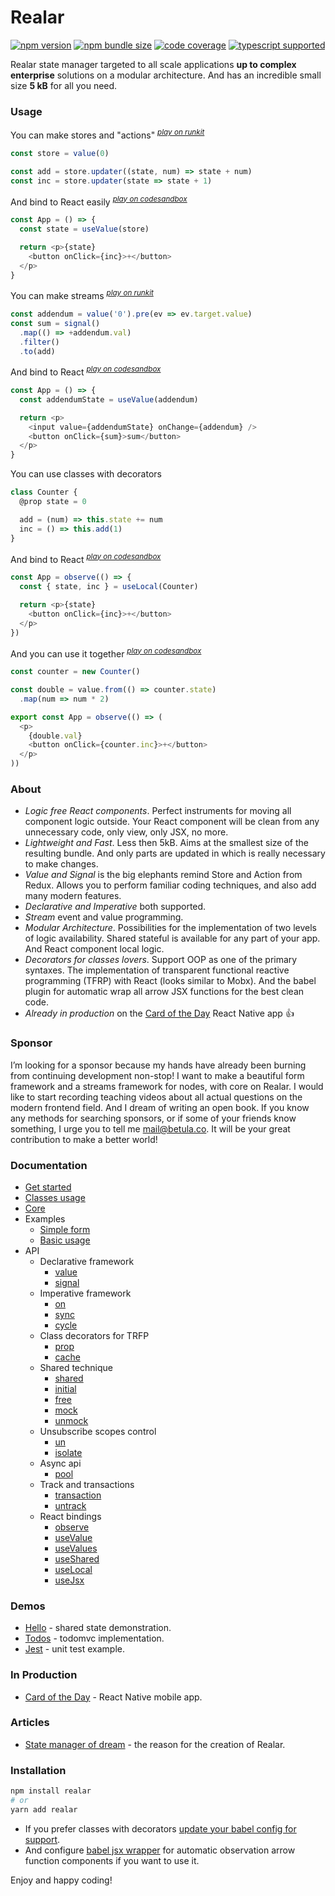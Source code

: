 # Realar

[![npm version](https://img.shields.io/npm/v/realar?style=flat-square)](https://www.npmjs.com/package/realar) [![npm bundle size](https://img.shields.io/bundlephobia/minzip/realar?style=flat-square)](https://bundlephobia.com/result?p=realar) [![code coverage](https://img.shields.io/coveralls/github/betula/realar?style=flat-square)](https://coveralls.io/github/betula/realar) [![typescript supported](https://img.shields.io/npm/types/typescript?style=flat-square)](./src/types.ts)

Realar state manager targeted to all scale applications **up to complex enterprise** solutions on a modular architecture. And has an incredible small size **5 kB** for all you need.


### Usage

You can make stores and "actions" <sup>_[play on runkit](https://runkit.com/betula/60c071ff26dea9001373459c)_</sup>

```javascript
const store = value(0)

const add = store.updater((state, num) => state + num)
const inc = store.updater(state => state + 1)
```

And bind to React easily <sup>_[play on codesandbox](https://codesandbox.io/s/realar-readme-second-example-ld0g1?file=/src/App.tsx)_</sup>

```javascript
const App = () => {
  const state = useValue(store)

  return <p>{state}
    <button onClick={inc}>+</button>
  </p>
}
```

You can make streams <sup>_[play on runkit](https://runkit.com/betula/60c073765105e1001311b294)_</sup>

```javascript
const addendum = value('0').pre(ev => ev.target.value)
const sum = signal()
  .map(() => +addendum.val)
  .filter()
  .to(add)
```

And bind to React <sup>_[play on codesandbox](https://codesandbox.io/s/realar-readme-fourth-example-18pcj?file=/src/App.tsx)_</sup>

```javascript
const App = () => {
  const addendumState = useValue(addendum)

  return <p>
    <input value={addendumState} onChange={addendum} />
    <button onClick={sum}>sum</button>
  </p>
}
```

You can use classes with decorators

```javascript
class Counter {
  @prop state = 0

  add = (num) => this.state += num
  inc = () => this.add(1)
}
```

And bind to React <sup>_[play on codesandbox](https://codesandbox.io/s/realar-readme-example-with-classes-j4q4e?file=/src/App.tsx)_</sup>

```javascript
const App = observe(() => {
  const { state, inc } = useLocal(Counter)

  return <p>{state}
    <button onClick={inc}>+</button>
  </p>
})
```

And you can use it together <sup>_[play on codesandbox](https://codesandbox.io/s/realar-readme-example-together-315r8?file=/src/App.tsx)_</sup>

```javascript
const counter = new Counter()

const double = value.from(() => counter.state)
  .map(num => num * 2)

export const App = observe(() => (
  <p>
    {double.val}
    <button onClick={counter.inc}>+</button>
  </p>
))
```


### About

- _Logic free React components_. Perfect instruments for moving all component logic outside. Your React component will be clean from any unnecessary code, only view, only JSX, no more.
- _Lightweight and Fast_. Less then 5kB. Aims at the smallest size of the resulting bundle. And only parts are updated in which is really necessary to make changes.
- _Value and Signal_ is the big elephants remind Store and Action from Redux. Allows you to perform familiar coding techniques, and also add many modern features.
- _Declarative and Imperative_ both supported.
- _Stream_ event and value programming.
- _Modular Architecture_. Possibilities for the implementation of two levels of logic availability. Shared stateful is available for any part of your app. And React component local logic.
- _Decorators for classes lovers_. Support OOP as one of the primary syntaxes. The implementation of transparent functional reactive programming (TFRP) with React (looks similar to Mobx). And the babel plugin for automatic wrap all arrow JSX functions for the best clean code.
- _Already in production_ on the [Card of the Day](http://card-of-the-day.com/get-app) React Native app :+1:

### Sponsor

I’m looking for a sponsor because my hands have already been burning from continuing development non-stop! I want to make a beautiful form framework and a streams framework for nodes, with core on Realar. I would like to start recording teaching videos about all actual questions on the modern frontend field. And I dream of writing an open book. If you know any methods for searching sponsors, or if some of your friends know something, I urge you to tell me [mail@betula.co](mailto:mail@betula.co). It will be your great contribution to make a better world!

### Documentation

- [Get started](./docs/get-started.md)
- [Classes usage](./docs/classes.md)
- [Core](./docs/core.md)
- Examples
  - [Simple form](./docs/examples.md#simple-form)
  - [Basic usage](./docs/examples.md#basic-usage)
- API
  - Declarative framework
    - [value](./docs/api-value.md)
    - [signal](./docs/api-signal.md)
  - Imperative framework
    - [on](./docs/api.md#on)
    - [sync](./docs/api.md#sync)
    - [cycle](./docs/api.md#cycle)
  - Class decorators for TRFP
    - [prop](./docs/api.md#prop)
    - [cache](./docs/api.md#cache)
  - Shared technique
    - [shared](./docs/api.md#shared)
    - [initial](./docs/api.md#initial)
    - [free](./docs/api.md#free)
    - [mock](./docs/api.md#mock)
    - [unmock](./docs/api.md#unmock)
  - Unsubscribe scopes control
    - [un](./docs/api.md#un)
    - [isolate](./docs/api.md#isolate)
  - Async api
    - [pool](./docs/api.md#pool)
  - Track and transactions
    - [transaction](./docs/api.md#transaction)
    - [untrack](./docs/api.md#untrack)
  - React bindings
    - [observe](./docs/api.md#observe)
    - [useValue](./docs/api.md#usevalue)
    - [useValues](./docs/api.md#usevalues)
    - [useShared](./docs/api.md#useshared)
    - [useLocal](./docs/api.md#uselocal)
    - [useJsx](./docs/api.md#usejsx)



### Demos

+ [Hello](https://github.com/realar-project/hello) - shared state demonstration.
+ [Todos](https://github.com/realar-project/todos) - todomvc implementation.
+ [Jest](https://github.com/realar-project/jest) - unit test example.

### In Production

+ [Card of the Day](http://card-of-the-day.com/get-app) - React Native mobile app.

### Articles

+ [State manager of dream](https://dev.to/betula/state-manager-of-dream-5766-temp-slug-158417?preview=4b030f68851211fd02704f12d7742ce193a8f9c893afd1e4249b88023e14d57b1e5a8a02c4aaa924f22beb44c69bba20617a0523e952120eb97ef344) - the reason for the creation of Realar.

### Installation

```bash
npm install realar
# or
yarn add realar
```

- If you prefer classes with decorators [update your babel config for support](https://babeljs.io/docs/en/babel-plugin-proposal-decorators).
- And configure [babel jsx wrapper](https://github.com/betula/babel-plugin-jsx-wrapper#realar) for automatic observation arrow function components if you want to use it.


Enjoy and happy coding!

